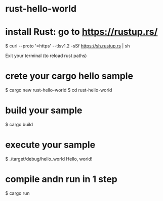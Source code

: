 # rust-hello-world

# install Rust: go to https://rustup.rs/
$ curl --proto '=https' --tlsv1.2 -sSf https://sh.rustup.rs | sh

Exit your terminal (to reload rust paths)

# crete your cargo hello sample
$ cargo new rust-hello-world
$ cd rust-hello-world

# build your sample
$ cargo build

# execute your sample
$ ./target/debug/hello_world
Hello, world!

# compile andn run in 1 step
$ cargo run
